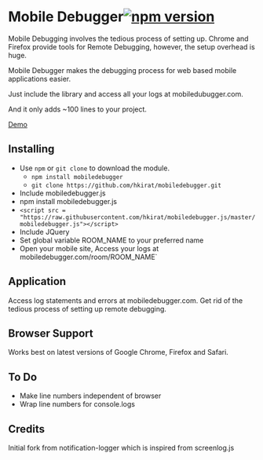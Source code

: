 # Mobile Debugger[![npm version](https://badge.fury.io/js/mobiledebugger.js.svg)](https://badge.fury.io/js/mobiledebugger.js)

Mobile Debugging involves the tedious process of setting up. Chrome and Firefox provide tools for Remote Debugging, however, the setup overhead is huge.

Mobile Debugger makes the debugging process for web based mobile applications easier.

Just include the library and access all your logs at mobiledubugger.com.

And it only adds ~100 lines to your project.

[Demo](http://mobiledebugger.com)

## Installing
 - Use `npm` or `git clone` to download the module.
   - `npm install mobiledebugger`
   - `git clone https://github.com/hkirat/mobiledebugger.git`
 - Include mobiledebugger.js
  - npm install mobiledebugger.js
  - `<script src = "https://raw.githubusercontent.com/hkirat/mobiledebugger.js/master/mobiledebugger.js"></script>`
 - Include JQuery
 - Set global variable ROOM_NAME to your preferred name
 - Open your mobile site, Access your logs at mobiledebugger.com/room/ROOM_NAME`

## Application
 Access log statements and errors at mobiledebugger.com. Get rid of the tedious process of setting up remote debugging. 
  
## Browser Support
Works best on latest versions of Google Chrome, Firefox and Safari.

## To Do
 - Make line numbers independent of browser
 - Wrap line numbers for console.logs

## Credits
 Initial fork from notification-logger which is inspired from screenlog.js
